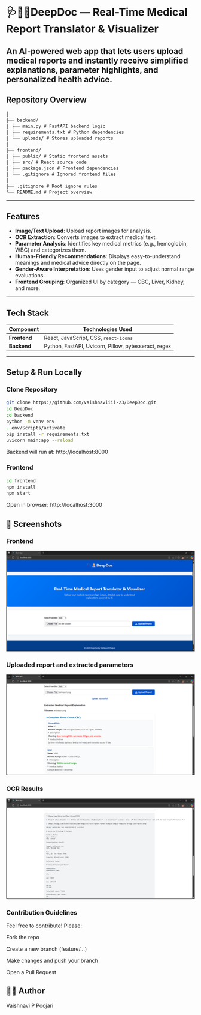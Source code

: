#  🩺👩‍⚕️DeepDoc — Real-Time Medical Report Translator & Visualizer

An AI-powered web app that lets users upload medical reports and instantly receive simplified explanations, parameter highlights, and personalized health advice.
---

##  Repository Overview
```DeepDoc/
│
├── backend/
│ ├── main.py # FastAPI backend logic
│ ├── requirements.txt # Python dependencies
│ └── uploads/ # Stores uploaded reports
│
├── frontend/
│ ├── public/ # Static frontend assets
│ ├── src/ # React source code
│ ├── package.json # Frontend dependencies
│ └── .gitignore # Ignored frontend files
│
├── .gitignore # Root ignore rules
└── README.md # Project overview
```

---

##  Features

- **Image/Text Upload**: Upload report images for analysis.
- **OCR Extraction**: Converts images to extract medical text.
- **Parameter Analysis**: Identifies key medical metrics (e.g., hemoglobin, WBC) and categorizes them.
- **Human-Friendly Recommendations**: Displays easy-to-understand meanings and medical advice directly on the page.
- **Gender-Aware Interpretation**: Uses gender input to adjust normal range evaluations.
- **Frontend Grouping**: Organized UI by category — CBC, Liver, Kidney, and more.

---

##  Tech Stack

| Component      | Technologies Used                                   |
|----------------|------------------------------------------------------|
| **Frontend**   | React, JavaScript, CSS, `react-icons`                |
| **Backend**    | Python, FastAPI, Uvicorn, Pillow, pytesseract, regex |   |

---

##  Setup & Run Locally

### Clone Repository
```bash
git clone https://github.com/Vaishnaviiii-23/DeepDoc.git
cd DeepDoc
cd backend
python -m venv env
. env/Scripts/activate 
pip install -r requirements.txt
uvicorn main:app --reload
```
Backend will run at: http://localhost:8000

### Frontend
```bash
cd frontend
npm install
npm start
```
Open in browser: http://localhost:3000

## 📸 Screenshots

### Frontend  
![Upload Report](./screenshots/upload_report.png)

### Uploaded report and extracted parameters  
![Extracted Parameters](./screenshots/extracted_parameters.png)

### OCR Results
![OCR Result](./screenshots/ocr_result.png)

### Contribution Guidelines

Feel free to contribute! Please:

Fork the repo

Create a new branch (feature/…)

Make changes and push your branch

Open a Pull Request

## 🧑‍💻 Author
Vaishnavi P Poojari